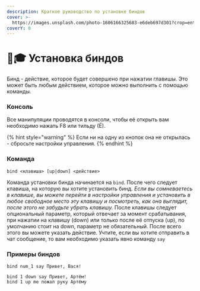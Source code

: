 ```yaml
---
description: Краткое руководство по установке биндов
cover: >-
  https://images.unsplash.com/photo-1606166325683-e6deb697d301?crop=entropy&cs=srgb&fm=jpg&ixid=M3wxOTcwMjR8MHwxfHNlYXJjaHwyfHxpbnN0YWxsfGVufDB8fHx8MTY4ODIwMzAwOHww&ixlib=rb-4.0.3&q=85
coverY: 0
---
```


# 🧑🎓 Установка биндов

Бинд - действие, которое будет совершено при нажатии главишы. Это может быть любым действием, которое можно выполнить с помощью команды.

### Консоль

Все манипуляции проводятся в консоли, чтобы её открыть вам необходимо нажать F8 или тильду (Ё).

{% hint style="warning" %}
Если ни на одну из кнопок она не открылась - сбросьте настройки управления.
{% endhint %}

### Команда

```
bind <клавиша> [up|down] <действие>
```

Команда установки бинда начинается на `bind`. После чего следует клавиша, на которую вы хотите установить бинд. _Если вы сомневаетесь в клавише, вы можете перейти в настройки управления и установить в любое свободное место эту клавишу и посмотреть, как она выглядит, после этого не забудьте убрать клавишу._ После клавишы следует опциональный параметр, который отвечает за момент срабатывания, при нажатии на клавишу (down) или только после её отпуска (up), по умолчанию стоит на down, параметр не обязательный. После всего этого вы можете указать действие. Учтите, если вы хотите отправить в чат сообщение, то вам необходимо указать явно команду `say`

### Примеры биндов

```
bind num_1 say Привет, Вася!

bind 1 down say Привет, Артём!
bind 1 up me пожал руку Артёму
```
